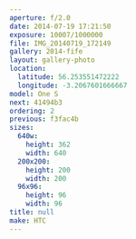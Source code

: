 ```yaml
---
aperture: f/2.0
date: 2014-07-19 17:21:50
exposure: 10007/1000000
file: IMG_20140719_172149
gallery: 2014-fife
layout: gallery-photo
location:
  latitude: 56.253551472222
  longitude: -3.2067601666667
model: One S
next: 41494b3
ordering: 2
previous: f3fac4b
sizes:
  640w:
    height: 362
    width: 640
  200x200:
    height: 200
    width: 200
  96x96:
    height: 96
    width: 96
title: null
make: HTC
---
```

